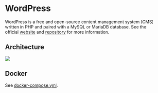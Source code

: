 # WordPress

WordPress is a free and open-source content management system (CMS) written in PHP and paired with a MySQL or MariaDB database. See the official [website](https://www.wordpress.org) and [repository](https://core.trac.wordpress.org/browser) for more information.

## Architecture

<img src="https://github.com/bunkerity/bunkerized-nginx/blob/dev/examples/wordpress/architecture.png?raw=true" />

## Docker

See [docker-compose.yml](https://github.com/bunkerity/bunkerized-nginx/blob/master/examples/wordpress/docker-compose.yml).
